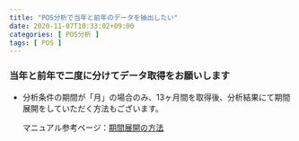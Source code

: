 ```yaml
---
title: "POS分析で当年と前年のデータを抽出したい"
date: 2020-11-07T10:33:02+09:00
categories: [ POS分析 ]
tags: [ POS ]
---
```


### 当年と前年で二度に分けてデータ取得をお願いします

* 分析条件の期間が「月」の場合のみ、13ヶ月間を取得後、分析結果にて期間展開をしていただく方法もございます。

  マニュアル参考ページ：[期間展開の方法](https://bizoope.github.io/bizoope-manual/chocostick-s.html#%E6%9C%9F%E9%96%93%E5%B1%95%E9%96%8B%E3%83%88%E3%82%B0%E3%83%AB)
